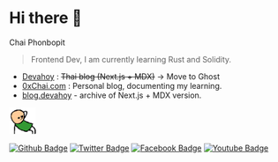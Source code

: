 # Hi there 👋

Chai Phonbopit
> Frontend Dev, I am currently learning Rust and Solidity.

* [Devahoy](https://devahoy.com) : ~~Thai blog (Next.js + MDX)~~ -> Move to Ghost
* [0xChai.com](https://0xchai.com) : Personal blog, documenting my learning.
* [blog.devahoy](https://blog.devahoy.com) - archive of Next.js + MDX version.

<img width="48" src="https://github.com/Phonbopit/phonbopit/blob/master/awyeah.gif" />

[![Github Badge](http://img.shields.io/badge/-Github-black?style=flat-square&logo=github&link=https://github.com/phonbopit/)](https://github.com/phonbopit/) [![Twitter Badge](https://img.shields.io/badge/-Twitter-1da1f2?style=flat-square&logo=Twitter&logoColor=white&link=https://www.twitter.com/phonbopit/)](https://www.twitter.com/phonbopit) [![Facebook Badge](https://img.shields.io/badge/-Facebook-3b5998?style=flat-square&logo=Facebook&logoColor=white&link=https://facebook.com/phonbopit)](https://facebook.com/phonbopit) [![Youtube Badge](https://img.shields.io/badge/-Youtube-ff0000?style=flat-square&logo=Youtube&logoColor=white&link=https://youtube.com/c/DevahoyOfficial)](https://youtube.com/c/DevahoyOfficial)
